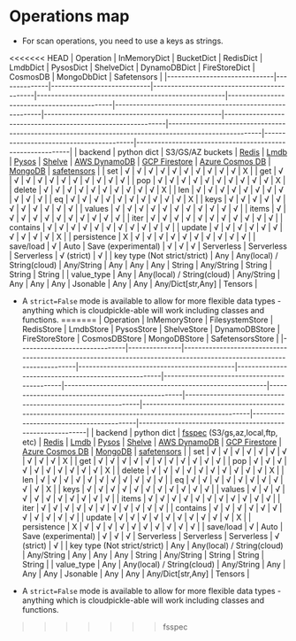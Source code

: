 # Operations map

* For scan operations, you need to use a keys as strings.

<<<<<<< HEAD
| Operation                    | InMemoryDict | BucketDict                 | RedisDict                                  | LmdbDict                                            | PysosDict                                   | ShelveDict                                              | DynamoDBDict                                     | FireStoreDict                                               | CosmosDB                                                                                               | MongoDbDict                             | Safetensors                                               |
|------------------------------|--------------|----------------------------|--------------------------------------------|-----------------------------------------------------|---------------------------------------------|---------------------------------------------------------|--------------------------------------------------|-------------------------------------------------------------|--------------------------------------------------------------------------------------------------------|-----------------------------------------|-----------------------------------------------------------|
| backend                      | python dict  | S3/GS/AZ buckets           | [Redis](https://github.com/redis/redis-py) | [Lmdb](https://github.com/Dobatymo/lmdb-python-dbm) | [Pysos](https://github.com/dagnelies/pysos) | [Shelve](https://docs.python.org/3/library/shelve.html) | [AWS DynamoDB](https://aws.amazon.com/dynamodb/) | [GCP Firestore](https://firebase.google.com/docs/firestore) | [Azure Cosmos DB](https://www.google.com/search?client=safari&rls=en&q=Azure+Cosmos&ie=UTF-8&oe=UTF-8) | [MongoDB](https://www.mongodb.com/home) | [safetensors](https://github.com/huggingface/safetensors) |
| set                          | √            | √                          | √                                          | √                                                   | √                                           | √                                                       | √                                                | √                                                           | √                                                                                                      | √                                       | X                                                         | 
| get                          | √            | √                          | √                                          | √                                                   | √                                           | √                                                       | √                                                | √                                                           | √                                                                                                      | √                                       | √                                                         |
| pop                          | √            | √                          | √                                          | √                                                   | √                                           | √                                                       | √                                                | √                                                           | √                                                                                                      | √                                       | X                                                         |
| delete                       | √            | √                          | √                                          | √                                                   | √                                           | √                                                       | √                                                | √                                                           | √                                                                                                      | √                                       | X                                                         |
| len                          | √            | √                          | √                                          | √                                                   | √                                           | √                                                       | √                                                | √                                                           | √                                                                                                      | √                                       | √                                                         |
| eq                           | √            | √                          | √                                          | √                                                   | √                                           | √                                                       | √                                                | √                                                           | √                                                                                                      | √                                       | X                                                         |
| keys                         | √            | √                          | √                                          | √                                                   | √                                           | √                                                       | √                                                | √                                                           | √                                                                                                      | √                                       | √                                                         |
| values                       | √            | √                          | √                                          | √                                                   | √                                           | √                                                       | √                                                | √                                                           | √                                                                                                      | √                                       | √                                                         |
| items                        | √            | √                          | √                                          | √                                                   | √                                           | √                                                       | √                                                | √                                                           | √                                                                                                      | √                                       | √                                                         |
| iter                         | √            | √                          | √                                          | √                                                   | √                                           | √                                                       | √                                                | √                                                           | √                                                                                                      | √                                       | √                                                         |
| contains                     | √            | √                          | √                                          | √                                                   | √                                           | √                                                       | √                                                | √                                                           | √                                                                                                      | √                                       | √                                                         |
| update                       | √            | √                          | √                                          | √                                                   | √                                           | √                                                       | √                                                | √                                                           | √                                                                                                      | √                                       | X                                                         |
| persistence                  | X            | √                          | √                                          | √                                                   | √                                           | √                                                       | √                                                | √                                                           | √                                                                                                      | √                                       | √                                                         |
| save/load                    | √            | Auto                       | Save (experimental)                        | √                                                   | √                                           | √                                                       | Serverless                                       | Serverless                                                  | Serverless                                                                                             | √ (strict)                              | √                                                         |
| key type (Not strict/strict) | Any          | Any(local) / String(cloud) | Any/String                                 | Any                                                 | Any                                         | Any                                                     | String                                           | Any/String                                                  | String                                                                                                 | String                                  | String                                                    |
| value_type                   | Any          | Any(local) / String(cloud) | Any/String                                 | Any                                                 | Any                                         | Any                                                     | Jsonable                                         | Any                                                         | Any                                                                                                    | Any/Dict[str,Any]                       | Tensors                                                   |


* A `strict=False` mode is available to allow for more flexible data types - anything which is cloudpickle-able will
   work including classes and functions.
=======
| Operation                    | InMemoryStore | FilesystemStore                                                                                                      | RedisStore                                 | LmdbStore                                           | PysosStore                                  | ShelveStore                                             | DynamoDBStore                                    | FireStoreStore                                              | CosmosDBStore                                                                                          | MongoDBStore                            | SafetensorsStore                                          |
|------------------------------|---------------|----------------------------------------------------------------------------------------------------------------------|--------------------------------------------|-----------------------------------------------------|---------------------------------------------|---------------------------------------------------------|--------------------------------------------------|-------------------------------------------------------------|--------------------------------------------------------------------------------------------------------|-----------------------------------------|-----------------------------------------------------------|
| backend                      | python dict   | [fsspec](https://filesystem-spec.readthedocs.io/en/latest/features.html#key-value-stores) (S3/gs,az,local,ftp, etc)  | [Redis](https://github.com/redis/redis-py) | [Lmdb](https://github.com/Dobatymo/lmdb-python-dbm) | [Pysos](https://github.com/dagnelies/pysos) | [Shelve](https://docs.python.org/3/library/shelve.html) | [AWS DynamoDB](https://aws.amazon.com/dynamodb/) | [GCP Firestore](https://firebase.google.com/docs/firestore) | [Azure Cosmos DB](https://www.google.com/search?client=safari&rls=en&q=Azure+Cosmos&ie=UTF-8&oe=UTF-8) | [MongoDB](https://www.mongodb.com/home) | [safetensors](https://github.com/huggingface/safetensors) |
| set                          | √             | √                                                                                                                    | √                                          | √                                                   | √                                           | √                                                       | √                                                | √                                                           | √                                                                                                      | √                                       | X                                                         | 
| get                          | √             | √                                                                                                                    | √                                          | √                                                   | √                                           | √                                                       | √                                                | √                                                           | √                                                                                                      | √                                       | √                                                         |
| pop                          | √             | √                                                                                                                    | √                                          | √                                                   | √                                           | √                                                       | √                                                | √                                                           | √                                                                                                      | √                                       | X                                                         |
| delete                       | √             | √                                                                                                                    | √                                          | √                                                   | √                                           | √                                                       | √                                                | √                                                           | √                                                                                                      | √                                       | X                                                         |
| len                          | √             | √                                                                                                                    | √                                          | √                                                   | √                                           | √                                                       | √                                                | √                                                           | √                                                                                                      | √                                       | √                                                         |
| eq                           | √             | √                                                                                                                    | √                                          | √                                                   | √                                           | √                                                       | √                                                | √                                                           | √                                                                                                      | √                                       | X                                                         |
| keys                         | √             | √                                                                                                                    | √                                          | √                                                   | √                                           | √                                                       | √                                                | √                                                           | √                                                                                                      | √                                       | √                                                         |
| values                       | √             | √                                                                                                                    | √                                          | √                                                   | √                                           | √                                                       | √                                                | √                                                           | √                                                                                                      | √                                       | √                                                         |
| items                        | √             | √                                                                                                                    | √                                          | √                                                   | √                                           | √                                                       | √                                                | √                                                           | √                                                                                                      | √                                       | √                                                         |
| iter                         | √             | √                                                                                                                    | √                                          | √                                                   | √                                           | √                                                       | √                                                | √                                                           | √                                                                                                      | √                                       | √                                                         |
| contains                     | √             | √                                                                                                                    | √                                          | √                                                   | √                                           | √                                                       | √                                                | √                                                           | √                                                                                                      | √                                       | √                                                         |
| update                       | √             | √                                                                                                                    | √                                          | √                                                   | √                                           | √                                                       | √                                                | √                                                           | √                                                                                                      | √                                       | X                                                         |
| persistence                  | X             | √                                                                                                                    | √                                          | √                                                   | √                                           | √                                                       | √                                                | √                                                           | √                                                                                                      | √                                       | √                                                         |
| save/load                    | √             | Auto                                                                                                                 | Save (experimental)                        | √                                                   | √                                           | √                                                       | Serverless                                       | Serverless                                                  | Serverless                                                                                             | √ (strict)                              | √                                                         |
| key type (Not strict/strict) | Any           | Any(local) / String(cloud)                                                                                           | Any/String                                 | Any                                                 | Any                                         | Any                                                     | String                                           | Any/String                                                  | String                                                                                                 | String                                  | String                                                    |
| value_type                   | Any           | Any(local) / String(cloud)                                                                                           | Any/String                                 | Any                                                 | Any                                         | Any                                                     | Jsonable                                         | Any                                                         | Any                                                                                                    | Any/Dict[str,Any]                       | Tensors                                                   |

* A `strict=False` mode is available to allow for more flexible data types - anything which is cloudpickle-able will
  work including classes and functions.
>>>>>>> fsspec
